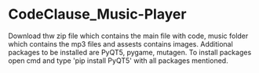 # CodeClause_Music-Player

Download thw zip file which contains the main file with code, music folder which contains the mp3 files and assests contains images.
Additional packages to be installed are PyQT5, pygame, mutagen.
To install packages open cmd and type 'pip install PyQT5' with all packages mentioned.
